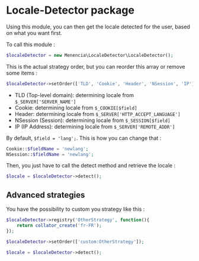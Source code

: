 # Locale-Detector package

Using this module, you can then get the locale detected for the user, based on what you want first.

To call this module :

```php
$localeDetector = new Menencia\LocaleDetector\LocaleDetector();
```

This is the actual strategy order, but you can reorder this array or remove some items :

```php
$localeDetector->setOrder(['TLD', 'Cookie', 'Header', 'NSession', 'IP']); // optional
```

* TLD (Top-level domain): determining locale from `$_SERVER['SERVER_NAME']`
* Cookie: determining locale from `$_COOKIE[$field]`
* Header: determining locale from `$_SERVER['HTTP_ACCEPT_LANGUAGE']`
* NSession (Session): determining locale from `$_SESSION[$field]`
* IP (IP Address): determining locale from `$_SERVER['REMOTE_ADDR']`

By default, `$field = 'lang';`. This is how you can change that :

```php
Cookie::$fieldName = 'newlang';
NSession::$fieldName = 'newlang';
```

Then, you just have to call the detect method and retrieve the locale :

```php
$locale = $localeDetector->detect();
```

## Advanced strategies

You have the possibility to custom you strategy like this :

```php
$localeDetector->registry('OtherStrategy', function(){
    return collator_create('fr-FR');
});

$localeDetector->setOrder(['custom:OtherStrategy']);

$locale = $localeDetector->detect();
```
